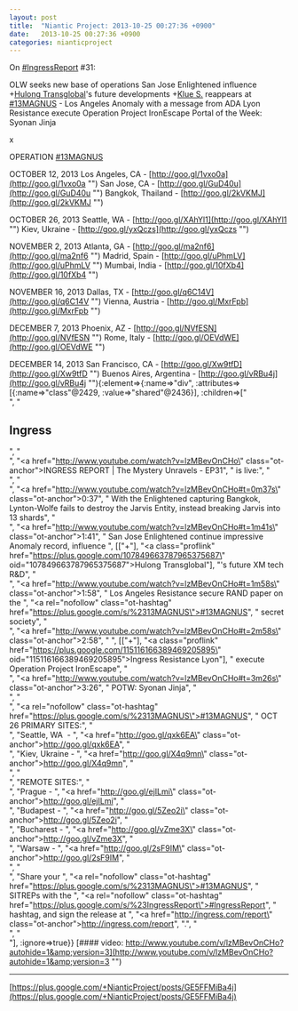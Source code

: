 ```yaml
---
layout: post
title:  "Niantic Project: 2013-10-25 00:27:36 +0900"
date:   2013-10-25 00:27:36 +0900
categories: nianticproject
---
```

On [#IngressReport](https://plus.google.com/s/%23IngressReport "") #31:

OLW seeks new base of operations
San Jose Enlightened influence +[Hulong Transglobal](https://plus.google.com/107849663787965375687 "")'s future developments
+[Klue S.](https://plus.google.com/110350977702120778591 "") reappears at [#13MAGNUS](https://plus.google.com/s/%2313MAGNUS "") - Los Angeles Anomaly with a message from ADA
Lyon Resistance execute Operation Project IronEscape
Portal of the Week: Syonan Jinja

x

OPERATION [#13MAGNUS](https://plus.google.com/s/%2313MAGNUS "")

OCTOBER 12, 2013
Los Angeles, CA - [http://goo.gl/1vxo0a](http://goo.gl/1vxo0a "")
San Jose, CA - [http://goo.gl/GuD40u](http://goo.gl/GuD40u "")
Bangkok, Thailand - [http://goo.gl/2kVKMJ](http://goo.gl/2kVKMJ "")

OCTOBER 26, 2013
Seattle, WA - [http://goo.gl/XAhYl1](http://goo.gl/XAhYl1 "")
Kiev, Ukraine - [http://goo.gl/yxQczs](http://goo.gl/yxQczs "")

NOVEMBER 2, 2013
Atlanta, GA - [http://goo.gl/ma2nf6](http://goo.gl/ma2nf6 "")
Madrid, Spain - [http://goo.gl/uPhmLV](http://goo.gl/uPhmLV "")
Mumbai, India - [http://goo.gl/10fXb4](http://goo.gl/10fXb4 "")

NOVEMBER 16, 2013
Dallas, TX - [http://goo.gl/q6C14V](http://goo.gl/q6C14V "")
Vienna, Austria - [http://goo.gl/MxrFpb](http://goo.gl/MxrFpb "")

DECEMBER 7, 2013
Phoenix, AZ - [http://goo.gl/NVfESN](http://goo.gl/NVfESN "")
Rome, Italy - [http://goo.gl/OEVdWE](http://goo.gl/OEVdWE "")

DECEMBER 14, 2013
San Francisco, CA - [http://goo.gl/Xw9tfD](http://goo.gl/Xw9tfD "")
Buenos Aires, Argentina - [http://goo.gl/vRBu4j](http://goo.gl/vRBu4j ""){:element=>{:name=>"div", :attributes=>[{:name=>"class"@2429, :value=>"shared"@2436}], :children=>["<br />", "<h2>Ingress</h2>", "<br />", "<a href=\"http://www.youtube.com/watch?v=lzMBevOnCHo\" class=\"ot-anchor\">INGRESS REPORT | The Mystery Unravels - EP31</a>", " is live:", "<br />", "<br />", "<a href=\"http://www.youtube.com/watch?v=lzMBevOnCHo#t=0m37s\" class=\"ot-anchor\">0:37</a>", " With the Enlightened capturing Bangkok, Lynton-Wolfe fails to destroy the Jarvis Entity, instead breaking Jarvis into 13 shards", "<br />", "<a href=\"http://www.youtube.com/watch?v=lzMBevOnCHo#t=1m41s\" class=\"ot-anchor\">1:41</a>", " San Jose Enlightened continue impressive Anomaly record, influence ", [["+"], "<a class=\"proflink\" href=\"https://plus.google.com/107849663787965375687\" oid=\"107849663787965375687\">Hulong Transglobal</a>"], "'s future XM tech R&amp;D", "<br />", "<a href=\"http://www.youtube.com/watch?v=lzMBevOnCHo#t=1m58s\" class=\"ot-anchor\">1:58</a>", " Los Angeles Resistance secure RAND paper on the ", "<a rel=\"nofollow\" class=\"ot-hashtag\" href=\"https://plus.google.com/s/%2313MAGNUS\">#13MAGNUS</a>", " secret society", "<br />", "<a href=\"http://www.youtube.com/watch?v=lzMBevOnCHo#t=2m58s\" class=\"ot-anchor\">2:58</a>", " ", [["+"], "<a class=\"proflink\" href=\"https://plus.google.com/115116166389469205895\" oid=\"115116166389469205895\">Ingress Resistance Lyon</a>"], " execute Operation Project IronEscape", "<br />", "<a href=\"http://www.youtube.com/watch?v=lzMBevOnCHo#t=3m26s\" class=\"ot-anchor\">3:26</a>", " POTW: Syonan Jinja", "<br />", "<br />", "<a rel=\"nofollow\" class=\"ot-hashtag\" href=\"https://plus.google.com/s/%2313MAGNUS\">#13MAGNUS</a>", " OCT 26 PRIMARY SITES:", "<br />", "Seattle, WA  - ", "<a href=\"http://goo.gl/qxk6EA\" class=\"ot-anchor\">http://goo.gl/qxk6EA</a>", "<br />", "Kiev, Ukraine - ", "<a href=\"http://goo.gl/X4q9mn\" class=\"ot-anchor\">http://goo.gl/X4q9mn</a>", "<br />", "<br />", "REMOTE SITES:", "<br />", "Prague - ", "<a href=\"http://goo.gl/ejILmi\" class=\"ot-anchor\">http://goo.gl/ejILmi</a>", "<br />", "Budapest - ", "<a href=\"http://goo.gl/5Zeo2i\" class=\"ot-anchor\">http://goo.gl/5Zeo2i</a>", "<br />", "Bucharest - ", "<a href=\"http://goo.gl/vZme3X\" class=\"ot-anchor\">http://goo.gl/vZme3X</a>", "<br />", "Warsaw - ", "<a href=\"http://goo.gl/2sF9IM\" class=\"ot-anchor\">http://goo.gl/2sF9IM</a>", "<br />", "<br />", "Share your ", "<a rel=\"nofollow\" class=\"ot-hashtag\" href=\"https://plus.google.com/s/%2313MAGNUS\">#13MAGNUS</a>", " SITREPs with the ", "<a rel=\"nofollow\" class=\"ot-hashtag\" href=\"https://plus.google.com/s/%23IngressReport\">#IngressReport</a>", " hashtag, and sign the release at ", "<a href=\"http://ingress.com/report\" class=\"ot-anchor\">http://ingress.com/report</a>", ".", "<br />", "<br />"], :ignore=>true}}
[#### video: http://www.youtube.com/v/lzMBevOnCHo?autohide=1&amp;version=3](http://www.youtube.com/v/lzMBevOnCHo?autohide=1&amp;version=3 "")
- - -
[https://plus.google.com/+NianticProject/posts/GE5FFMiBa4j](https://plus.google.com/+NianticProject/posts/GE5FFMiBa4j)
